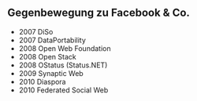 ## Gegenbewegung zu Facebook & Co.

* 2007 DiSo
* 2007 DataPortability
* 2008 Open Web Foundation
* 2008 Open Stack
* 2008 OStatus (Status.NET)
* 2009 Synaptic Web
* 2010 Diaspora
* 2010 Federated Social Web
